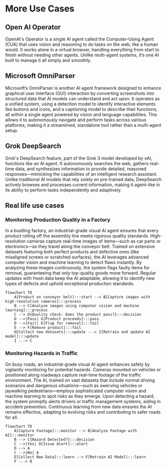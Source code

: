 # More Use Cases

## Open AI Operator

OpenAI's Operator is a single AI agent called the Computer-Using Agent (CUA) that uses vision and reasoning to do tasks on the web, like a human would. It works alone in a virtual browser, handling everything from start to finish without needing other agents. Unlike multi-agent systems, it’s one AI built to manage it all simply and smoothly.

## Microsoft OmniParser

Microsoft’s OmniParser is another AI agent framework designed to enhance graphical user interface (GUI) interaction by converting screenshots into structured data that AI models can understand and act upon. It operates as a unified system, using a detection model to identify interactive elements like buttons and icons, and a captioning model to describe their functions, all within a single agent powered by vision and language capabilities. This allows it to autonomously navigate and perform tasks across various platforms, making it a streamlined, standalone tool rather than a multi-agent setup.

## Grok DeepSearch

Grok's DeepSearch feature, part of the Grok 3 model developed by xAI, functions like an AI agent. It autonomously searches the web, gathers real-time data, and synthesizes information to provide detailed, reasoned responses—mimicking the capabilities of an intelligent research assistant. Unlike traditional AI models that rely solely on pre-trained data, DeepSearch actively browses and processes current information, making it agent-like in its ability to perform tasks independently and adaptively.

## Real life use cases

### Monitoring Production Quality in a Factory

In a bustling factory, an industrial-grade visual AI agent ensures that every product rolling off the assembly line meets rigorous quality standards. High-resolution cameras capture real-time images of items—such as car parts or electronics—as they travel along the conveyor belt. Trained on extensive datasets featuring both perfect products and defective ones (like misaligned screws or scratched surfaces), the AI leverages advanced computer vision and machine learning to detect flaws instantly. By analyzing these images continuously, the system flags faulty items for removal, guaranteeing that only top-quality goods move forward. Regular updates with fresh data keep the AI adaptable, allowing it to identify new types of defects and uphold exceptional production standards.

```{mermaid}
flowchart TD
    A[Product on conveyor belt]:::start --> B[Capture images with high-resolution cameras]:::process
    B --> C[Analyze images using computer vision and machine learning]:::process
    C --> D{Quality check: Does the product pass?}:::decision
    D -->|Pass| G[Product proceeds]:::pass
    D -->|Fail| E[Flag for removal]:::fail
    E --> F[Remove product]:::fail
    H[Collect new datasets]:::update -.-> I[Retrain and update AI model]:::update
    I -.-> C
```

### Monitoring Hazards in Traffic
On busy roads, an industrial-grade visual AI agent enhances safety by vigilantly monitoring for potential hazards. Cameras mounted on vehicles or positioned along roadways capture real-time footage of the traffic environment. The AI, trained on vast datasets that include normal driving scenarios and dangerous situations—such as swerving vehicles or jaywalking pedestrians—employs sophisticated computer vision and machine learning to spot risks as they emerge. Upon detecting a hazard, the system promptly alerts drivers or traffic management systems, aiding in accident prevention. Continuous learning from new data ensures the AI remains effective, adapting to evolving risks and contributing to safer roads for all.

```{mermaid}
flowchart TD
    A[Capture Footage]:::monitor --> B[Analyze Footage with AI]:::monitor
    B --> C{Hazard Detected?}:::decision
    C -->|Yes| D[Issue Alert]:::alert
    D --> A
    C -->|No| A
    E[Collect New Data]:::learn --> F[Retrain AI Model]:::learn
    F -.-> B

```